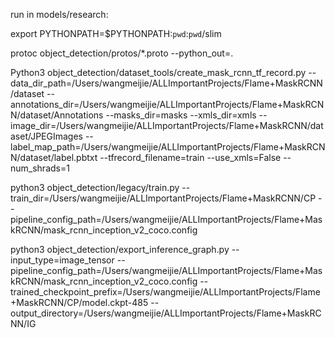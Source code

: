 run in models/research:

export PYTHONPATH=$PYTHONPATH:`pwd`:`pwd`/slim

protoc object_detection/protos/*.proto --python_out=.

Python3 object_detection/dataset_tools/create_mask_rcnn_tf_record.py --data_dir_path=/Users/wangmeijie/ALLImportantProjects/Flame+MaskRCNN/dataset --annotations_dir=/Users/wangmeijie/ALLImportantProjects/Flame+MaskRCNN/dataset/Annotations --masks_dir=masks --xmls_dir=xmls --image_dir=/Users/wangmeijie/ALLImportantProjects/Flame+MaskRCNN/dataset/JPEGImages --label_map_path=/Users/wangmeijie/ALLImportantProjects/Flame+MaskRCNN/dataset/label.pbtxt --tfrecord_filename=train --use_xmls=False --num_shrads=1



python3 object_detection/legacy/train.py --train_dir=/Users/wangmeijie/ALLImportantProjects/Flame+MaskRCNN/CP --pipeline_config_path=/Users/wangmeijie/ALLImportantProjects/Flame+MaskRCNN/mask_rcnn_inception_v2_coco.config


python3 object_detection/export_inference_graph.py --input_type=image_tensor --pipeline_config_path=/Users/wangmeijie/ALLImportantProjects/Flame+MaskRCNN/mask_rcnn_inception_v2_coco.config --trained_checkpoint_prefix=/Users/wangmeijie/ALLImportantProjects/Flame+MaskRCNN/CP/model.ckpt-485 --output_directory=/Users/wangmeijie/ALLImportantProjects/Flame+MaskRCNN/IG


